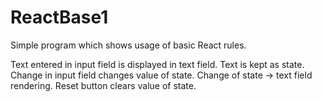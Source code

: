 # ReactBase1
Simple program which shows usage of basic React rules.

Text entered in input field is displayed in text field. 
Text is kept as state.
Change in input field changes value of state.
Change of state -> text field rendering.
Reset button clears value of state.
